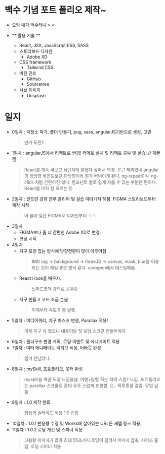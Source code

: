 # 백수 기념 포트 폴리오 제작~
- 으앙 내가 백수라니 >.<

- ** 활용 기술 **
    - React, JSX, JavaScript ES6, SASS
    - 스토리보드 디자인
         - Adobe XD
    - CSS framework
        - Tailwind CSS
    - 버전 관리
        - GitHub
        - Sourcetree
    - 서브 이미지
        - Unsplash
# 일지
- 0일차 : 저장소 파기, 폴더 만들기, pug, sass, angularJS기반으로 생성, 고민
    > 딴거 도전?
- 1일차 : angularJS에서 리엑트로 변경! 리엑트 설치 및 리엑트 공부 및 실습! // 개꿀잼
    > React를 계속 써보고 싶던차에 잘됐다 싶어서 변경. 은근 재미있네
    > angular의 양방향 바인드보단 단방향이라 뭔가 버벅이게 된다. ng-repeat이나 ng-click 처럼 간편하진 않다.
    > 컴포넌트 별로 쉽게 자를 수 있는 부분은 편하다. React를 아직 잘 모르는 듯 
- 2일차 : 인프런 강좌 전부 클리어 및 실습 여러가지 해봄. FIGMA 스토리보드부터 제작 시작
    > 아 몰라 일단 FIGMA로 디자인부터 ㄱㄱ
- 3일차 
    - FIGMA보다 좀 더 간편한 Adobe XD로 변경.
    - 코딩 시작
- 4일차
    - 지구 모양 잡는 방식에 방향전환이 많이 이루어짐
        > IMG tag -> background -> threeJS -> canvas, mask, blur를 이용하는 것이 제일 좋은 방식 같다. codepen에서 테스팅해봄.
    - React Hook을 배우자.
        > 노마드코더 강의로 공부중
    - 지구 만들고 코드 조금 손봄
        > 이제부터 속도가 좀 날뜻.
- 5일차 : 미디어쿼리, 지구 마스크 변경, Parallax 적용!
    > 이제 지구 다 했으니 내용이랑 첫 로딩 스크린 만들어야지
- 6일차 : 폴더구조 변경 계획, 로딩 이벤트 및 에니메이트 적용
- 7일차 : 여러 에니메이트 엑티브 적용, 어바웃 완성
    > 얼마 안남았다.
- 8일차 : mySkill, 포트폴리오, 풋터 완성
    > myskill을 여권 도장 느낌을냄. 여행+탐험 하는 자의 스킬? 느낌.
    > 포트폴리오는 parallax 스크롤로 좀더 우주 스럽게 표현함. 으.. 하루종일 걸림. 팝업 납음.
- 9일차 : 1.0 제작 완료
    > 팝업과 슬라이드 적용 1.0 런칭
- 10일차 : 1.0.1 반응형 수정 및 Works에 살아있는 URL은 새탭 링크 적용.
- 11일차 : 1.0.2 로딩 개선 및 스피너 적용
    > 고용량 이미지가 많아 최대 55초까지 로딩이 걸려서 이미지 압축, 사이즈 줄임.
    > 로딩 스피너 적용